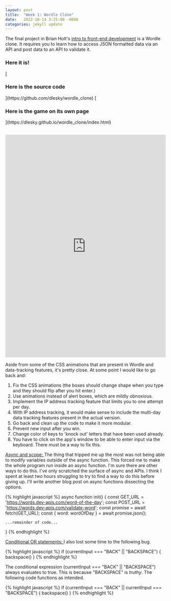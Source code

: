 ```yaml
---
layout: post
title:  "Week 1: Wordle Clone"
date:   2022-10-14 3:25:00 -0600
categories: jekyll update
---
```

The final project in Brian Holt's [intro to front-end development](https://btholt.github.io/intro-to-web-dev-v2/intro) is a Wordle clone. It requires you to learn how to access JSON formatted data via an API and post data to an API to validate it. 

<h3>Here it is! </h3>
<break>
[<h3>Here is the source code</h3>](https://github.com/dlesky/wordle_clone)
<break>
[<h3>Here is the game on its own page</h3>](https://dlesky.github.io/wordle_clone/index.html)

<p style="text-align:center"> <br>   
<iframe
  src="https://dlesky.github.io/wordle_clone/index.html"
  style="width:100%; height:700px;border:none;"
></iframe>
</p>


Aside from some of the CSS animations that are present in Wordle and data-tracking features, it's pretty close. At some point I would like to go back and:

1) Fix the CSS animations (the boxes should change shape when you type and they should flip after you hit enter.)
2) Use animations instead of alert boxes, which are mildly obnoxious. 
3) Implement the IP address tracking feature that limits you to one attempt per day. 
4) With IP address tracking, it would make sense to include the multi-day data tracking features present in the actual version. 
5) Go back and clean up the code to make it more modular. 
6) Prevent new input after you win. 
7) Change color of keys to 'knock out' letters that have been used already. 
8) You have to click on the app's window to be able to enter input via the keyboard. There must be a way to fix this. 

<u>Async and scope: </u>
The thing that tripped me up the most was not being able to modify variables outside of the async function. This forced me to make the whole program run inside an async function. I'm sure there are other ways to do this. I've only scratched the surface of async and APIs. I think I spent at least two hours struggling to try to find a way to do this before giving up. I'll write another blog post on async functions dissecting the options.

{% highlight javascript %}
async function init() {
    const GET_URL = 'https://words.dev-apis.com/word-of-the-day';
    const POST_URL = 'https://words.dev-apis.com/validate-word';
    const promise = await fetch(GET_URL);
    const { word: wordOfDay } = await promise.json();

    ...remainder of code... 
}
{% endhighlight %}

<u>Conditional OR statements: </u>
I also lost some time to the following bug. 

{% highlight javascript %}
if (currentInput === "BACK" || "BACKSPACE") { backspace() }
{% endhighlight %}

The conditional expression (currentInput === "BACK" || "BACKSPACE") always evaluates to true. This is because "BACKSPACE" is <em>truthy</em>. The following code functions as intended.

{% highlight javascript %}
if (currentInput === "BACK" || currentInput === "BACKSPACE") { backspace() }
{% endhighlight %}

